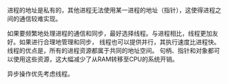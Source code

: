 进程的地址是私有的，其他进程无法使用某一进程的地址（指针），这使得进程之间的通信较难实现。

如果要频繁地处理进程的通信和同步，最好选择线程。与进程相比，线程更加友好。如果进行合理地管理和同步，
线程也可以提供并行，其执行速度比进程快。线程的优点是，所有的进程资源都属于共同的地址空间。
句柄、指针和对象都可以使用这些资源，这大幅减少了从RAM转移至CPU的系统开销。

异步操作优先考虑线程。